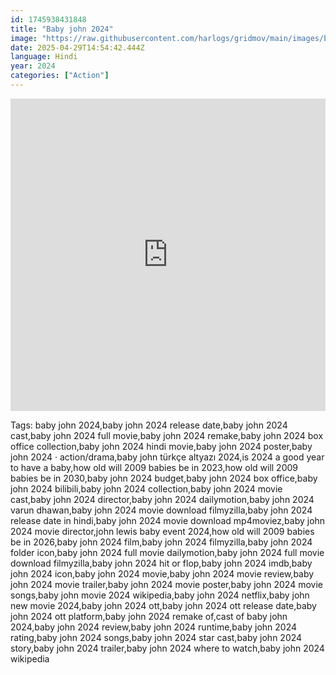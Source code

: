 ```yaml
---
id: 1745938431848
title: "Baby john 2024"
image: "https://raw.githubusercontent.com/harlogs/gridmov/main/images/baby-john-2024-1745938482444.jpg"
date: 2025-04-29T14:54:42.444Z
language: Hindi
year: 2024
categories: ["Action"]
---
```


<iframe src="https://harlogs.vidplayer.live/#qfdz" width="100%" height="500px" frameborder="0" allowfullscreen></iframe>

<p class="w-full bg-gray-800 text-gray-300 text-justify py-2 mt-4">
  Tags: baby john 2024,baby john 2024 release date,baby john 2024 cast,baby john 2024 full movie,baby john 2024 remake,baby john 2024 box office collection,baby john 2024 hindi movie,baby john 2024 poster,baby john 2024 ‧ action/drama,baby john türkçe altyazı 2024,is 2024 a good year to have a baby,how old will 2009 babies be in 2023,how old will 2009 babies be in 2030,baby john 2024 budget,baby john 2024 box office,baby john 2024 bilibili,baby john 2024 collection,baby john 2024 movie cast,baby john 2024 director,baby john 2024 dailymotion,baby john 2024 varun dhawan,baby john 2024 movie download filmyzilla,baby john 2024 release date in hindi,baby john 2024 movie download mp4moviez,baby john 2024 movie director,john lewis baby event 2024,how old will 2009 babies be in 2026,baby john 2024 film,baby john 2024 filmyzilla,baby john 2024 folder icon,baby john 2024 full movie dailymotion,baby john 2024 full movie download filmyzilla,baby john 2024 hit or flop,baby john 2024 imdb,baby john 2024 icon,baby john 2024 movie,baby john 2024 movie review,baby john 2024 movie trailer,baby john 2024 movie poster,baby john 2024 movie songs,baby john movie 2024 wikipedia,baby john 2024 netflix,baby john new movie 2024,baby john 2024 ott,baby john 2024 ott release date,baby john 2024 ott platform,baby john 2024 remake of,cast of baby john 2024,baby john 2024 review,baby john 2024 runtime,baby john 2024 rating,baby john 2024 songs,baby john 2024 star cast,baby john 2024 story,baby john 2024 trailer,baby john 2024 where to watch,baby john 2024 wikipedia
</p>
